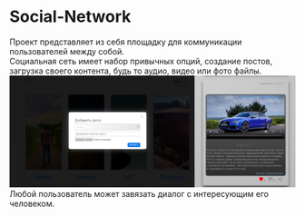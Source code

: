 # Social-Network
Проект представляет из себя площадку для коммуникации пользователей между собой.<br>
Социальная сеть имеет набор привычных опций, создание постов, загрузка своего контента, будь то аудио, видео или фото файлы.
<br>
![alt text](screenshots/добавление_фото_и_пост.png "Добавление фотографии в галлерею и пост")
<br>
Любой пользователь может завязать диалог с интересующим его человеком.
<br>

<br>

